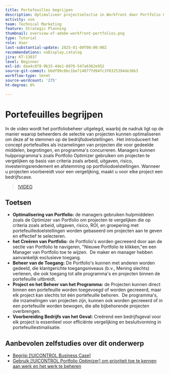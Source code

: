 ```yaml
---
title: Portefeuilles begrijpen
description: Optimaliseer projectselectie in Workfront door Portfolio Optimizer te gebruiken, portefeuilles met beheerde toegang tot stand te brengen, projecten en programma's te organiseren, en bedrijfsgevallen voor geïnformeerde besluitvorming voor te bereiden.
activity: use
team: Technical Marketing
feature: Strategic Planning
thumbnail: overview-of-adobe-workfront-portfolios.png
type: Tutorial
role: User
last-substantial-update: 2025-01-09T00:00:00Z
recommendations: noDisplay,catalog
jira: KT-13837
level: Beginner
exl-id: daa4c8f8-9b15-4de1-8976-547a6362e952
source-git-commit: bbdf99c6bc1be714077fd94fc3f8325394de36b3
workflow-type: tm+mt
source-wordcount: '275'
ht-degree: 0%

---
```


# Portefeuilles begrijpen

In de video wordt het portfoliobeheer uitgelegd, waarbij de nadruk ligt op de manier waarop beheerders de selectie van projecten kunnen optimaliseren om deze af te stemmen op de bedrijfsdoelstellingen. &#x200B; Het introduceert het concept portefeuilles als inzamelingen van projecten die voor gedeelde middelen, begrotingen, en programma&#39;s concurreren. &#x200B; Managers kunnen hulpprogramma&#39;s zoals Portfolio Optimizer gebruiken om projecten te vergelijken op basis van criteria zoals arbeid, uitgaven, risico, investeringsrendement en afstemming op portfoliodoelstellingen. &#x200B; Wanneer u projecten voorbereidt voor een vergelijking, maakt u voor elke project een bedrijfscase. &#x200B;


>[!VIDEO](https://video.tv.adobe.com/v/3442807/?quality=12&learn=on&enablevpops=1)

## Toetsen

* **Optimalisering van Portfolio:** de managers gebruiken hulpmiddelen zoals de Optimizer van Portfolio om projecten te vergelijken die op criteria zoals arbeid, uitgaven, risico, ROI, en groepering met portefeuilledoelstellingen worden gebaseerd om projecten aan te geven en effectief te selecteren.
* **het Creëren van Portfolio:** de Portfolio&#39;s worden gecreeerd door aan de sectie van Portfolio te navigeren, &quot;Nieuwe Portfolio te klikken,&quot;en een Manager van Portfolio toe te wijzen. &#x200B; De maker en manager hebben aanvankelijk exclusieve toegang. &#x200B;
* **Beheer van de Toegang:** De Portfolio&#39;s kunnen met anderen worden gedeeld, die klantgerichte toegangsniveaus (b.v., Mening slechts) verlenen, die ook toegang tot alle programma&#39;s en projecten binnen de portefeuille uitbreidt. &#x200B;
* **Project en het Beheer van het Programma:** de Projecten kunnen direct binnen een portefeuille worden toegevoegd of worden gecreeerd, maar elk project kan slechts tot één portefeuille behoren. &#x200B; De programma&#39;s, die inzamelingen van projecten zijn, kunnen ook worden gecreeerd of in een portefeuille worden bewogen, die alle bijbehorende projecten overbrengen. &#x200B;
* **Voorbereiding Bedrijfs van het Geval:** Creërend een bedrijfsgeval voor elk project is essentieel voor efficiënte vergelijking en besluitvorming in portefeuillestimalisatie. &#x200B;


## Aanbevolen zelfstudies over dit onderwerp

* [Begrijp [!UICONTROL Business Case]](/help/portfolios-and-programs/introduction-to-the-business-case.md)
* [Gebruik [!UICONTROL Portfolio Optimizer] om prioriteit toe te kennen aan werk en het werk te beheren](/help/portfolios-and-programs/prioritize-and-manage-work-with-portfolios.md)

